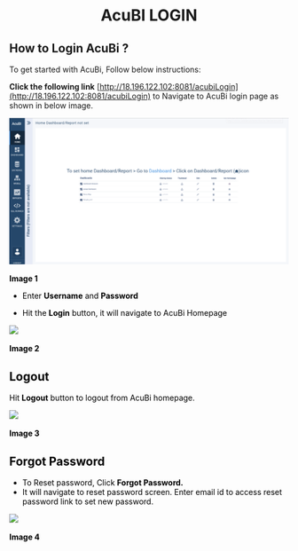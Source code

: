 
 
<center><h1>AcuBI LOGIN</h1></center>

## How to Login AcuBi ?

To get started with AcuBi, Follow below instructions:

<b>Click the following link</b>  [http://18.196.122.102:8081/acubiLogin](http://18.196.122.102:8081/acubiLogin)  to Navigate to AcuBi login page as shown in below image.

![enter image description here](https://raw.githubusercontent.com/sv18042016/fp1/bb5d4c9f6814109a9645827e267e716c0d044c2a/images/New_version5/Homepage_v5.png)

<b><font color = "Black"> Image 1</b>

-  Enter  <b>Username</b> and <b>Password</b>

- Hit the  <b>Login</b> button, it will navigate to AcuBi  Homepage

![
](https://raw.githubusercontent.com/sv18042016/fp1/master/images/New_version5/Homepage_v5.png)

<b><font color = "Black"> Image 2</b>

## Logout

Hit <b>Logout</b> button to logout from AcuBi homepage.

![
](https://raw.githubusercontent.com/sv18042016/fp1/master/images/New_version5/UD_Logout.png)

<b><font color = "Black"> Image 3</b>

## Forgot Password

  - To Reset password, Click <b>Forgot Password.</b>
  - It will navigate to reset password screen. Enter email id to access reset password link to set new password.
  
 ![
](https://raw.githubusercontent.com/sv18042016/fp1/d64bc97c7d2aa0cb8e2c35fa8f9905bd274388f1/images/New_version5/ud_homepage_forgot%20password.png)
 
 <b><font color = "Black"> Image 4</b>

<!--stackedit_data:
eyJoaXN0b3J5IjpbMjkwMjQxNjIxLDEwMzkzODU1OTUsMTcyOT
U2Mzc4MSwxODQzNDU5MjA1LDIxMDgzMjAzNTMsLTY4NjI4OTc1
MSwtMTQ0NDY2MTkxOSwxMzM0NzAxNzc1LC03NTQyMzQ3MCwxNz
kzMzU1OTU5LC04MjAwMjc4MDldfQ==
-->